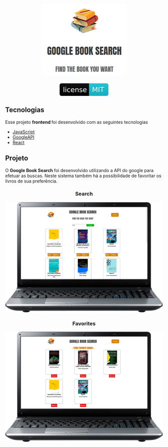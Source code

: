 <div align="center">
    <h1> 
    <img src="/gitImages/PageLogo.png" alt="logo">
    </h1>
    <a href="/LICENSE">
        <img src="/gitImages/mit.svg" alt="LICENSE_MIT">
    </a>
</div>

<h2>Tecnologias</h2>
<p>Esse projeto <strong> frontend </strong> foi desenvolvido com as seguintes tecnologias</p>
<ul>
    <li>
        <a href="#" rel="noopener noreferrer">JavaScript</a>
    </li>
    <li>
        <a target="_blank" href="https://developers.google.com/books" rel="noopener noreferrer">GoogleAPI</a>
    </li>
    <li>
        <a target="_blank" href="https://pt-br.reactjs.org/" rel="noopener noreferrer">React</a>
    </li>
</ul>

<h2>Projeto</h2>
<p>O <strong> Google Book Search </strong> foi desenvolvido utilizando a API do google para efetuar as buscas. Neste sistema também há a possibilidade de favoritar os livros de sua preferência.</p>

<h3 align="center">Search</h3>
<img src="/gitImages/BookSearch.png" style="max-width:100%;" alt="Search">

<h3 align="center">Favorites</h3>
<img src="/gitImages/FavoriteBooks.png" style="max-width:100%;" alt="Favorites">
